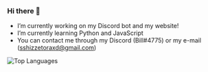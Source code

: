 ### Hi there 👋
- I’m currently working on my Discord bot and my website!
- I’m currently learning Python and JavaScript
- You can contact me through my Discord (Bill#4775) or my e-mail (sshizzetoraxd@gmail.com)

<img alt="Top Languages" src="https://github-readme-stats.vercel.app/api/top-langs/?username=Bill892&layout=compact" />

